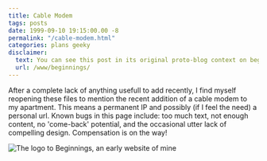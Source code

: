 ```yaml
---
title: Cable Modem
tags: posts
date: 1999-09-10 19:15:00.00 -8
permalink: "/cable-modem.html"
categories: plans geeky
disclaimer:
  text: You can see this post in its original proto-blog context on beginnings, an early website of mine.
  url: /www/beginnings/
---
```

After a complete lack of anything usefull to add recently, I find myself reopening these files to mention the recent addition of a cable modem to my apartment.  This means a permanent IP and possibly (if I feel the need) a personal url.  Known bugs in this page include: too much text, not enough content, no 'come-back' potential, and the occasional utter lack of compelling design.  Compensation is on the way!

![The logo to Beginnings, an early website of mine](/images/diamond.gif)